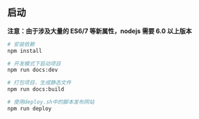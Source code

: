 ## 启动

**注意：由于涉及大量的 ES6/7 等新属性，nodejs 需要 6.0 以上版本**

~~~bash
# 安装依赖
npm install

# 开发模式下启动项目
npm run docs:dev

# 打包项目，生成静态文件
npm run docs:build

# 使用deploy.sh中的脚本发布网站
npm run deploy
~~~

